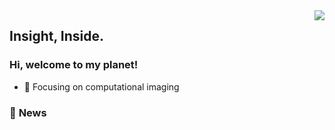 
<img align="right" src="https://github-readme-stats.vercel.app/api?username=dawnlh&show_icons=true&include_all_commits=true&count_private=true&theme=buefy" />

## Insight, Inside.
### **Hi, welcome to my planet!**

- 🔭 Focusing on computational imaging

<!---<img align="right" src="https://github-readme-stats.vercel.app/api/top-langs/?username=dawnlh&layout=compact&theme=buefy" />--->

### 💬  **News**



<!---### 📖 **Repositories**


<a href="https://github.com/dawnlh/low-light-image-enhancement-resources">
  <img align="center" src="https://github-readme-stats.vercel.app/api/pin/?username=dawnlh&repo=awesome-low-light-image-enhancement&theme=buefy" />
</a>
<a href="https://github.com/Scientific-Research-Algorithm-Toolbox/SCI-algorithms">
  <img align="center" src="https://github-readme-stats.vercel.app/api/pin/?username=Scientific-Research-Algorithm-Toolbox&repo=SCI-algorithms&theme=buefy" />
</a>--->
